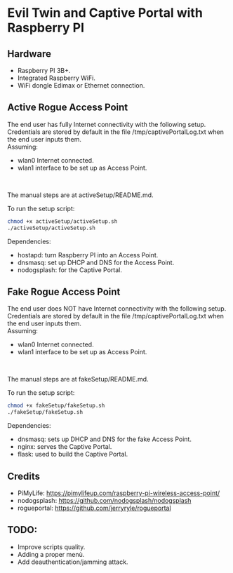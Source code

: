 # Evil Twin and Captive Portal with Raspberry PI

## Hardware
- Raspberry PI 3B+.
- Integrated Raspberry WiFi.
- WiFi dongle Edimax or Ethernet connection.

## Active Rogue Access Point
The end user has fully Internet connectivity with the following setup. Credentials are stored by default in the file /tmp/captivePortalLog.txt when the end user inputs them.
<br/>
Assuming:
- wlan0 Internet connected.
- wlan1 interface to be set up as Access Point.
<br/>

The manual steps are at activeSetup/README.md.

To run the setup script:
```bash
chmod +x activeSetup/activeSetup.sh
./activeSetup/activeSetup.sh
```
Dependencies:
- hostapd: turn Raspberry PI into an Access Point.
- dnsmasq: set up DHCP and DNS for the Access Point.
- nodogsplash: for the Captive Portal.

## Fake Rogue Access Point
The end user does NOT have Internet connectivity with the following setup. Credentials are stored by default in the file /tmp/captivePortalLog.txt when the end user inputs them.
<br/>
Assuming:
- wlan0 Internet connected.
- wlan1 interface to be set up as Access Point.
<br/>

The manual steps are at fakeSetup/README.md.

To run the setup script:
```bash
chmod +x fakeSetup/fakeSetup.sh
./fakeSetup/fakeSetup.sh
```
Dependencies:
- dnsmasq: sets up DHCP and DNS for the fake Access Point.
- nginx: serves the Captive Portal.
- flask: used to build the Captive Portal.

## Credits
- PiMyLife: https://pimylifeup.com/raspberry-pi-wireless-access-point/
- nodogsplash: https://github.com/nodogsplash/nodogsplash
- rogueportal: https://github.com/jerryryle/rogueportal

## TODO:
- Improve scripts quality.
- Adding a proper menù.
- Add deauthentication/jamming attack.
